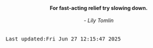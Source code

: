 
<div align="center"><b><span>For fast-acting relief try slowing down.</span></b><br><br><i> - Lily Tomlin</i></div>
<br><br><kbd>Last updated:Fri Jun 27 12:15:47 2025</kbd>
